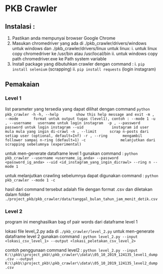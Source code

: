 # PKB Crawler

## Instalasi :
1. Pastikan anda mempunyai browser Google Chrome
2. Masukan chromedriver yang ada di ./pkb_crawler/drivers/windows untuk windows dan ./pkb_crawler/drivers/linux untuk linux:
    i. untuk linux copy chromedriver ke /usr/bin atau /usr/local/bin
    ii. untuk windows copy path chromedriver.exe ke Path system variable
3. Install package yang dibutuhkan crawler dengan command :
    i. `pip install selenium` (scrapping)
    ii. `pip install requests` (login instagram)

## Pemakaian
### Level 1
list parameter yang tersedia yang dapat dilihat dengan command `python pkb_crawler -h`
    ```
    -h, --help        show this help message and exit
    -m , --mode       format untuk output tugas (level1), contoh : --mode 1
    -u , --username   username untuk login instagram 
    -p , --password   password untuk login instagram
    --uid             instagram id user mula mula yang ingin di-crawl
    -n , --limit      scrap n-posts dari setiap user (optional, default=Inf)
    -r , --ring       mengambil follower sampai n-ring (default=1)
    -c                melanjutkan dari scrapping sebelumnya (experimental)
    ```

untuk men-generate dataframe level 1 gunakan command :
`python pkb_crawler --username <username_ig_anda> --password <password_ig_anda> --uid <id_instagram_yang_ingin_dicrawl> --ring n --mode 1`

untuk melanjutkan crawling sebelumnya dapat digunakan command :
`python pkb_crawler --mode 1 -c`

hasil dari command tersebut adalah file dengan format .csv dan diletakan dalam folder `./project_pkb/pkb_crawler/data/tanggal_bulan_tahun_jam_menit_detik.csv`

### Level 2
program ini menghasilkan bag of pair words dari dataframe level 1

lokasi file level_2.py ada di `./pkb_crawler/level_2.py`
untuk men-generate dataframe level 2 gunakan command :
`python level_2.py --input <lokasi_csv_level_1> --output <lokasi_peletakan_csv_level_2>`

contoh penggunaan command level2 :
`python level_2.py --input K:\\pkb\\project_pkb\\pkb_crawler\\data\\05_10_2019_124135_level1_dump.csv --output K:\\pkb\\project_pkb\\pkb_crawler\\data\\05_10_2019_124135_level2_dump.csv`

